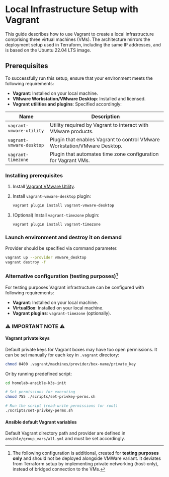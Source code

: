 # Local Infrastructure Setup with Vagrant

This guide describes how to use Vagrant to create a local infrastructure comprising three virtual machines (VMs). The architecture mirrors the deployment setup used in Terraform, including the same IP addresses, and is based on the Ubuntu 22.04 LTS image.

## Prerequisites

To successfully run this setup, ensure that your environment meets the following requirements:

- **Vagrant**: Installed on your local machine.
- **VMware Workstation/VMware Desktop**: Installed and licensed.
- **Vagrant utilities and plugins**: Specified accordingly:

| Name | Description |
| ------ | ----------- |
| `vagrant-vmware-utility` | Utility required by Vagrant to interact with VMware products. |
| `vagrant-vmware-desktop` | Plugin that enables Vagrant to control VMware Workstation/VMware Desktop. |
| `vagrant-timezone` | Plugin that automates time zone configuration for Vagrant VMs. |

### Installing prerequisites

1. Install [Vagrant VMware Utility](https://developer.hashicorp.com/vagrant/install/vmware).

2. Install `vagrant-vmware-desktop` plugin:
   ```bash
   vagrant plugin install vagrant-vmware-desktop
   ```
3. (Optional) Install `vagrant-timezone` plugin:
   ```bash
   vagrant plugin install vagrant-timezone
   ```

### Launch environment and destroy it on demand
Provider should be specified via command parameter.
```bash
vagrant up --provider vmware_desktop
vagrant destroy -f
```
### Alternative configuration (testing purposes)[^1]

[^1]: The following configuration is additional, created for **testing purposes only** and should not be deployed alongside VMWare variant. It deviates from Terraform setup by implementing private networking (host-only), instead of bridged connection to the VMs.

For testing purposes Vagrant infrastructure can be configured with following requirements:

- **Vagrant**: Installed on your local machine.
- **VirtualBox**: Installed on your local machine.
- **Vagrant plugins**: `vagrant-timezone` (optionally).

### ⚠️ IMPORTANT NOTE ⚠️

#### Vagrant private keys
Default private keys for Vagrant boxes may have too open permissions. It can be set manually for each key in `.vagrant` directory:
```bash
chmod 0400 .vagrant/machines/provider/box-name/private_key
```
Or by running predefined script:
```bash
cd homelab-ansible-k3s-init

# Set permissions for executing
chmod 755 ./scripts/set-privkey-perms.sh

# Run the script (read-write permissions for root)
./scripts/set-privkey-perms.sh
```

#### Ansible default Vagrant variables
Default Vagrant directory path and provider are defined in `ansible/group_vars/all.yml` and must be set accordingly.
